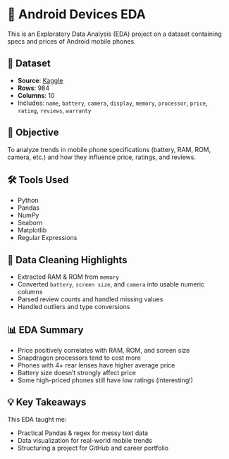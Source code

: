 # 📱 Android Devices EDA

This is an Exploratory Data Analysis (EDA) project on a dataset containing specs and prices of Android mobile phones.

## 📂 Dataset

- **Source**: [Kaggle](https://www.kaggle.com/datasets)  
- **Rows**: 984  
- **Columns**: 10  
- Includes: `name`, `battery`, `camera`, `display`, `memory`, `processor`, `price`, `rating`, `reviews`, `warranty`

## 🎯 Objective

To analyze trends in mobile phone specifications (battery, RAM, ROM, camera, etc.) and how they influence price, ratings, and reviews.

## 🛠️ Tools Used

- Python
- Pandas
- NumPy
- Seaborn
- Matplotlib
- Regular Expressions

## 🧹 Data Cleaning Highlights

- Extracted RAM & ROM from `memory`
- Converted `battery`, `screen size`, and `camera` into usable numeric columns
- Parsed review counts and handled missing values
- Handled outliers and type conversions

## 📊 EDA Summary

- Price positively correlates with RAM, ROM, and screen size
- Snapdragon processors tend to cost more
- Phones with 4+ rear lenses have higher average price
- Battery size doesn’t strongly affect price
- Some high-priced phones still have low ratings (interesting!)

## 💡 Key Takeaways

This EDA taught me:
- Practical Pandas & regex for messy text data
- Data visualization for real-world mobile trends
- Structuring a project for GitHub and career portfolio
